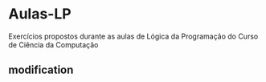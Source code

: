 # Aulas-LP
Exercícios propostos durante as aulas de Lógica da Programação do Curso de Ciência da Computação
## modification
